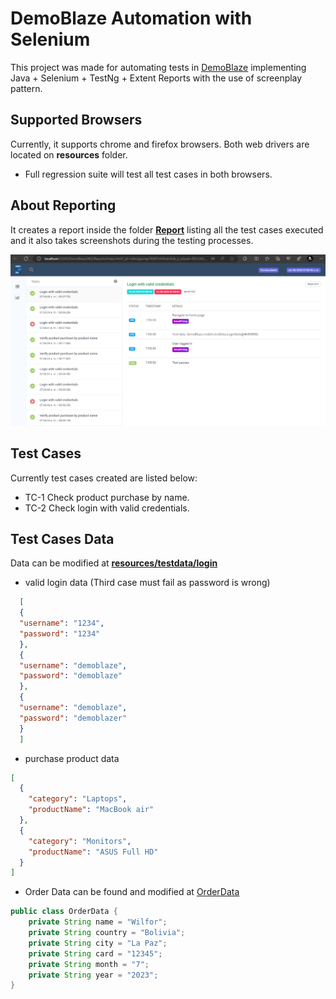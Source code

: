 # DemoBlaze Automation with Selenium
This project was made for automating tests in [DemoBlaze](https://www.demoblaze.com/) implementing Java + Selenium + TestNg + Extent Reports with the use of screenplay pattern. 

## Supported Browsers
Currently, it supports chrome and firefox browsers. Both web drivers are located on **resources** folder.
* Full regression suite will test all test cases in both browsers.

## About Reporting
It creates a report inside the folder [**Report**](/Reports) listing all the test cases executed and it also takes screenshots during the testing processes.

<img src="resources/img/reportScreenshot.png" width="700">

## Test Cases
Currently test cases created are listed below:
* TC-1 Check product purchase by name. 
* TC-2 Check login with valid credentials.

## Test Cases Data
Data can be modified at [**resources/testdata/login**](resources/testdata)

* valid login data (Third case must fail as password is wrong)
``` json
  [
  {
  "username": "1234",
  "password": "1234"
  },
  {
  "username": "demoblaze",
  "password": "demoblaze"
  },
  {
  "username": "demoblaze",
  "password": "demoblazer"
  }
  ]
```

* purchase product data
``` json
[
  {
    "category": "Laptops",
    "productName": "MacBook air"
  },
  {
    "category": "Monitors",
    "productName": "ASUS Full HD"
  }
]
```

* Order Data can be found and modified at [OrderData](src/main/java/demoBlaze/models)
```java
public class OrderData {
    private String name = "Wilfor";
    private String country = "Bolivia";
    private String city = "La Paz";
    private String card = "12345";
    private String month = "7";
    private String year = "2023";
}
```

